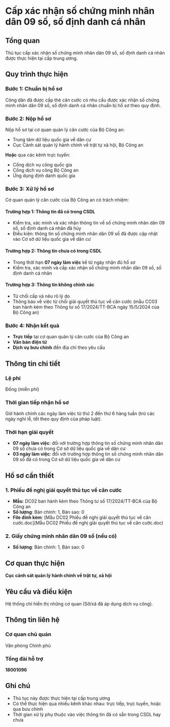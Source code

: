 # Cấp xác nhận số chứng minh nhân dân 09 số, số định danh cá nhân

## Tổng quan
Thủ tục cấp xác nhận số chứng minh nhân dân 09 số, số định danh cá nhân được thực hiện tại cấp trung ương.

## Quy trình thực hiện

### Bước 1: Chuẩn bị hồ sơ
Công dân đã được cấp thẻ căn cước có nhu cầu được xác nhận số chứng minh nhân dân 09 số, số định danh cá nhân chuẩn bị hồ sơ theo quy định.

### Bước 2: Nộp hồ sơ
Nộp hồ sơ tại cơ quan quản lý căn cước của Bộ Công an:
- Trung tâm dữ liệu quốc gia về dân cư
- Cục Cảnh sát quản lý hành chính về trật tự xã hội, Bộ Công an

**Hoặc** qua các kênh trực tuyến:
- Cổng dịch vụ công quốc gia
- Cổng dịch vụ công Bộ Công an
- Ứng dụng định danh quốc gia

### Bước 3: Xử lý hồ sơ
Cơ quan quản lý căn cước của Bộ Công an có trách nhiệm:

#### Trường hợp 1: Thông tin đã có trong CSDL
- Kiểm tra, xác minh và xác nhận thông tin về số chứng minh nhân dân 09 số, số định danh cá nhân đã hủy
- Điều kiện: thông tin số chứng minh nhân dân 09 số đã được cập nhật vào Cơ sở dữ liệu quốc gia về dân cư

#### Trường hợp 2: Thông tin chưa có trong CSDL
- Trong thời hạn **07 ngày làm việc** kể từ ngày nhận đủ hồ sơ
- Kiểm tra, xác minh và cấp xác nhận số chứng minh nhân dân 09 số, số định danh cá nhân

#### Trường hợp 3: Thông tin không chính xác
- Từ chối cấp và nêu rõ lý do
- Thông báo về việc từ chối giải quyết thủ tục về căn cước (mẫu CC03 ban hành kèm theo Thông tư số 17/2024/TT-BCA ngày 15/5/2024 của Bộ Công an)

### Bước 4: Nhận kết quả
- **Trực tiếp** tại cơ quan quản lý căn cước của Bộ Công an
- **Văn bản điện tử**
- **Dịch vụ bưu chính** đến địa chỉ theo yêu cầu

## Thông tin chi tiết

### Lệ phí
Đồng (miễn phí)

### Thời gian tiếp nhận hồ sơ
Giờ hành chính các ngày làm việc từ thứ 2 đến thứ 6 hàng tuần (trừ các ngày nghỉ lễ, tết theo quy định của pháp luật).

### Thời hạn giải quyết
- **07 ngày làm việc**: đối với trường hợp thông tin số chứng minh nhân dân 09 số chưa có trong Cơ sở dữ liệu quốc gia về dân cư
- **03 ngày làm việc**: đối với trường hợp thông tin số chứng minh nhân dân 09 số đã có trong Cơ sở dữ liệu quốc gia về dân cư

## Hồ sơ cần thiết

### 1. Phiếu đề nghị giải quyết thủ tục về căn cước
- **Mẫu**: DC02 ban hành kèm theo Thông tư số 17/2024/TT-BCA của Bộ Công an
- **Số lượng**: Bản chính: 1, Bản sao: 0
- **File đính kèm**: [Mẫu DC02 Phiếu đề nghị giải quyết thủ tục về căn cước.doc](Mẫu DC02 Phiếu đề nghị giải quyết thủ tục về căn cước.doc)

### 2. Giấy chứng minh nhân dân 09 số (nếu có)
- **Số lượng**: Bản chính: 1, Bản sao: 0

## Cơ quan thực hiện
**Cục cảnh sát quản lý hành chính về trật tự, xã hội**

## Yêu cầu và điều kiện
Hệ thống chỉ hiển thị những cơ quan (Sở/xã đã áp dụng dịch vụ công).

## Thông tin liên hệ

### Cơ quan chủ quản
Văn phòng Chính phủ

### Tổng đài hỗ trợ
**18001096**

## Ghi chú
- Thủ tục này được thực hiện tại cấp trung ương
- Có thể thực hiện qua nhiều kênh khác nhau: trực tiếp, trực tuyến, hoặc qua bưu chính
- Thời gian xử lý phụ thuộc vào việc thông tin đã có sẵn trong CSDL hay chưa
